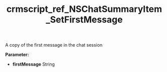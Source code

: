 ﻿---
title: crmscript_ref_NSChatSummaryItem_SetFirstMessage
description: NSChatSummaryItem.SetFirstMessage(String firstMessage)
intellisense: NSChatSummaryItem.SetFirstMessage
keywords: NSChatSummaryItem, GetFirstMessage
so.topic: reference
---

A copy of the first message in the chat session

**Parameter:** 
 - **firstMessage** String

